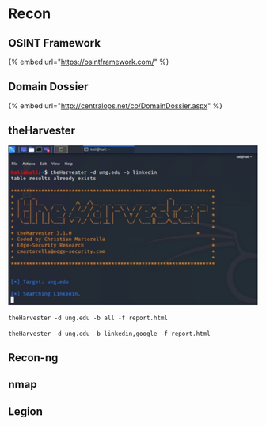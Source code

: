 # Recon

## OSINT Framework

{% embed url="https://osintframework.com/" %}

## Domain Dossier

{% embed url="http://centralops.net/co/DomainDossier.aspx" %}

## theHarvester

![](../../.gitbook/assets/image.png)

```text
theHarvester -d ung.edu -b all -f report.html

theHarvester -d ung.edu -b linkedin,google -f report.html
```

## Recon-ng

## nmap

## Legion







